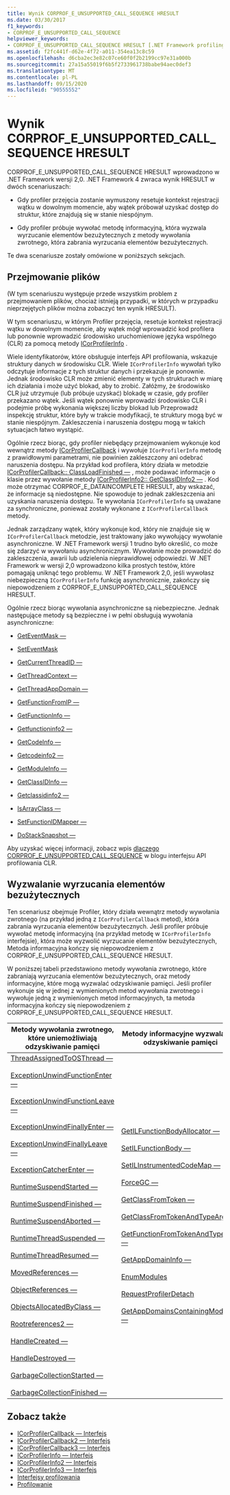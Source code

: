 ```yaml
---
title: Wynik CORPROF_E_UNSUPPORTED_CALL_SEQUENCE HRESULT
ms.date: 03/30/2017
f1_keywords:
- CORPROF_E_UNSUPPORTED_CALL_SEQUENCE
helpviewer_keywords:
- CORPROF_E_UNSUPPORTED_CALL_SEQUENCE HRESULT [.NET Framework profiling]
ms.assetid: f2fc441f-d62e-4f72-a011-354ea13c8c59
ms.openlocfilehash: d6cba2ec3e82c07ce60f0f2b2199cc97e31a000b
ms.sourcegitcommit: 27a15a55019f6b5f2733961738babe94aec0def3
ms.translationtype: MT
ms.contentlocale: pl-PL
ms.lasthandoff: 09/15/2020
ms.locfileid: "90555552"
---
```

# <a name="corprof_e_unsupported_call_sequence-hresult"></a>Wynik CORPROF_E_UNSUPPORTED_CALL_SEQUENCE HRESULT

CORPROF_E_UNSUPPORTED_CALL_SEQUENCE HRESULT wprowadzono w .NET Framework wersji 2,0. .NET Framework 4 zwraca wynik HRESULT w dwóch scenariuszach:  
  
- Gdy profiler przejęcia zostanie wymuszony resetuje kontekst rejestracji wątku w dowolnym momencie, aby wątek próbował uzyskać dostęp do struktur, które znajdują się w stanie niespójnym.  
  
- Gdy profiler próbuje wywołać metodę informacyjną, która wyzwala wyrzucanie elementów bezużytecznych z metody wywołania zwrotnego, która zabrania wyrzucania elementów bezużytecznych.  
  
Te dwa scenariusze zostały omówione w poniższych sekcjach.  
  
## <a name="hijacking-profilers"></a>Przejmowanie plików  

  (W tym scenariuszu występuje przede wszystkim problem z przejmowaniem plików, chociaż istnieją przypadki, w których w przypadku nieprzejętych plików można zobaczyć ten wynik HRESULT).  
  
 W tym scenariuszu, w którym Profiler przejęcia, resetuje kontekst rejestracji wątku w dowolnym momencie, aby wątek mógł wprowadzić kod profilera lub ponownie wprowadzić środowisko uruchomieniowe języka wspólnego (CLR) za pomocą metody [ICorProfilerInfo](icorprofilerinfo-interface.md) .  
  
 Wiele identyfikatorów, które obsługuje interfejs API profilowania, wskazuje struktury danych w środowisku CLR. Wiele `ICorProfilerInfo` wywołań tylko odczytuje informacje z tych struktur danych i przekazuje je ponownie. Jednak środowisko CLR może zmienić elementy w tych strukturach w miarę ich działania i może użyć blokad, aby to zrobić. Załóżmy, że środowisko CLR już utrzymuje (lub próbuje uzyskać) blokadę w czasie, gdy profiler przekazano wątek. Jeśli wątek ponownie wprowadzi środowisko CLR i podejmie próbę wykonania większej liczby blokad lub Przeprowadź inspekcję struktur, które były w trakcie modyfikacji, te struktury mogą być w stanie niespójnym. Zakleszczenia i naruszenia dostępu mogą w takich sytuacjach łatwo wystąpić.  
  
 Ogólnie rzecz biorąc, gdy profiler niebędący przejmowaniem wykonuje kod wewnątrz metody [ICorProfilerCallback](icorprofilercallback-interface.md) i wywołuje `ICorProfilerInfo` metodę z prawidłowymi parametrami, nie powinien zakleszczony ani odebrać naruszenia dostępu. Na przykład kod profilera, który działa w metodzie [ICorProfilerCallback:: ClassLoadFinished —](icorprofilercallback-classloadfinished-method.md) , może podawać informacje o klasie przez wywołanie metody [ICorProfilerInfo2:: GetClassIDInfo2 —](icorprofilerinfo2-getclassidinfo2-method.md) . Kod może otrzymać CORPROF_E_DATAINCOMPLETE HRESULT, aby wskazać, że informacje są niedostępne. Nie spowoduje to jednak zakleszczenia ani uzyskania naruszenia dostępu. Te wywołania `ICorProfilerInfo` są uważane za synchroniczne, ponieważ zostały wykonane z `ICorProfilerCallback` metody.  
  
 Jednak zarządzany wątek, który wykonuje kod, który nie znajduje się w `ICorProfilerCallback` metodzie, jest traktowany jako wywołujący wywołanie asynchroniczne. W .NET Framework wersji 1 trudno było określić, co może się zdarzyć w wywołaniu asynchronicznym. Wywołanie może prowadzić do zakleszczenia, awarii lub udzielenia nieprawidłowej odpowiedzi. W .NET Framework w wersji 2,0 wprowadzono kilka prostych testów, które pomagają uniknąć tego problemu. W .NET Framework 2,0, jeśli wywołasz niebezpieczną `ICorProfilerInfo` funkcję asynchronicznie, zakończy się niepowodzeniem z CORPROF_E_UNSUPPORTED_CALL_SEQUENCE HRESULT.  
  
 Ogólnie rzecz biorąc wywołania asynchroniczne są niebezpieczne. Jednak następujące metody są bezpieczne i w pełni obsługują wywołania asynchroniczne:  
  
- [GetEventMask —](icorprofilerinfo-geteventmask-method.md)  
  
- [SetEventMask](icorprofilerinfo-seteventmask-method.md)  
  
- [GetCurrentThreadID —](icorprofilerinfo-getcurrentthreadid-method.md)  
  
- [GetThreadContext —](icorprofilerinfo-getthreadcontext-method.md)  
  
- [GetThreadAppDomain —](icorprofilerinfo2-getthreadappdomain-method.md)  
  
- [GetFunctionFromIP —](icorprofilerinfo-getfunctionfromip-method.md)  
  
- [GetFunctionInfo —](icorprofilerinfo-getfunctioninfo-method.md)  
  
- [Getfunctioninfo2 —](icorprofilerinfo2-getfunctioninfo2-method.md)  
  
- [GetCodeInfo —](icorprofilerinfo-getcodeinfo-method.md)  
  
- [Getcodeinfo2 —](icorprofilerinfo2-getcodeinfo2-method.md)  
  
- [GetModuleInfo —](icorprofilerinfo-getmoduleinfo-method.md)  
  
- [GetClassIDInfo —](icorprofilerinfo-getclassidinfo-method.md)  
  
- [Getclassidinfo2 —](icorprofilerinfo2-getclassidinfo2-method.md)  
  
- [IsArrayClass —](icorprofilerinfo-isarrayclass-method.md)  
  
- [SetFunctionIDMapper —](icorprofilerinfo-setfunctionidmapper-method.md)  
  
- [DoStackSnapshot —](icorprofilerinfo2-dostacksnapshot-method.md)  
  
 Aby uzyskać więcej informacji, zobacz wpis [dlaczego CORPROF_E_UNSUPPORTED_CALL_SEQUENCE](/archive/blogs/davbr/why-we-have-corprof_e_unsupported_call_sequence) w blogu interfejsu API profilowania CLR.  
  
## <a name="triggering-garbage-collections"></a>Wyzwalanie wyrzucania elementów bezużytecznych  
 Ten scenariusz obejmuje Profiler, który działa wewnątrz metody wywołania zwrotnego (na przykład jedną z `ICorProfilerCallback` metod), która zabrania wyrzucania elementów bezużytecznych. Jeśli profiler próbuje wywołać metodę informacyjną (na przykład metodę w `ICorProfilerInfo` interfejsie), która może wyzwolić wyrzucanie elementów bezużytecznych, Metoda informacyjna kończy się niepowodzeniem z CORPROF_E_UNSUPPORTED_CALL_SEQUENCE HRESULT.  
  
 W poniższej tabeli przedstawiono metody wywołania zwrotnego, które zabraniają wyrzucania elementów bezużytecznych, oraz metody informacyjne, które mogą wyzwalać odzyskiwanie pamięci. Jeśli profiler wykonuje się w jednej z wymienionych metod wywołania zwrotnego i wywołuje jedną z wymienionych metod informacyjnych, ta metoda informacyjna kończy się niepowodzeniem z CORPROF_E_UNSUPPORTED_CALL_SEQUENCE HRESULT.  
  
|Metody wywołania zwrotnego, które uniemożliwiają odzyskiwanie pamięci|Metody informacyjne wyzwalające odzyskiwanie pamięci|  
|------------------------------------------------------|------------------------------------------------------------|  
|[ThreadAssignedToOSThread —](icorprofilercallback-threadassignedtoosthread-method.md)<br /><br /> [ExceptionUnwindFunctionEnter —](icorprofilercallback-exceptionunwindfunctionenter-method.md)<br /><br /> [ExceptionUnwindFunctionLeave —](icorprofilercallback-exceptionunwindfunctionleave-method.md)<br /><br /> [ExceptionUnwindFinallyEnter —](icorprofilercallback-exceptionunwindfinallyenter-method.md)<br /><br /> [ExceptionUnwindFinallyLeave —](icorprofilercallback-exceptionunwindfinallyleave-method.md)<br /><br /> [ExceptionCatcherEnter —](icorprofilercallback-exceptioncatcherenter-method.md)<br /><br /> [RuntimeSuspendStarted —](icorprofilercallback-runtimesuspendstarted-method.md)<br /><br /> [RuntimeSuspendFinished —](icorprofilercallback-runtimesuspendfinished-method.md)<br /><br /> [RuntimeSuspendAborted —](icorprofilercallback-runtimesuspendaborted-method.md)<br /><br /> [RuntimeThreadSuspended —](icorprofilercallback-runtimethreadsuspended-method.md)<br /><br /> [RuntimeThreadResumed —](icorprofilercallback-runtimethreadresumed-method.md)<br /><br /> [MovedReferences —](icorprofilercallback-movedreferences-method.md)<br /><br /> [ObjectReferences —](icorprofilercallback-objectreferences-method.md)<br /><br /> [ObjectsAllocatedByClass —](icorprofilercallback-objectsallocatedbyclass-method.md)<br /><br /> [Rootreferences2 —](icorprofilercallback-rootreferences-method.md)<br /><br /> [HandleCreated —](icorprofilercallback2-handlecreated-method.md)<br /><br /> [HandleDestroyed —](icorprofilercallback2-handledestroyed-method.md)<br /><br /> [GarbageCollectionStarted —](icorprofilercallback2-garbagecollectionstarted-method.md)<br /><br /> [GarbageCollectionFinished —](icorprofilercallback2-garbagecollectionfinished-method.md)|[GetILFunctionBodyAllocator —](icorprofilerinfo-getilfunctionbodyallocator-method.md)<br /><br /> [SetILFunctionBody —](icorprofilerinfo-setilfunctionbody-method.md)<br /><br /> [SetILInstrumentedCodeMap —](icorprofilerinfo-setilinstrumentedcodemap-method.md)<br /><br /> [ForceGC —](icorprofilerinfo-forcegc-method.md)<br /><br /> [GetClassFromToken —](icorprofilerinfo-getclassfromtoken-method.md)<br /><br /> [GetClassFromTokenAndTypeArgs —](icorprofilerinfo2-getclassfromtokenandtypeargs-method.md)<br /><br /> [GetFunctionFromTokenAndTypeArgs —](icorprofilerinfo2-getfunctionfromtokenandtypeargs-method.md)<br /><br /> [GetAppDomainInfo —](icorprofilerinfo-getappdomaininfo-method.md)<br /><br /> [EnumModules](icorprofilerinfo3-enummodules-method.md)<br /><br /> [RequestProfilerDetach](icorprofilerinfo3-requestprofilerdetach-method.md)<br /><br /> [GetAppDomainsContainingModule —](icorprofilerinfo3-getappdomainscontainingmodule-method.md)|  
  
## <a name="see-also"></a>Zobacz także

- [ICorProfilerCallback — Interfejs](icorprofilercallback-interface.md)
- [ICorProfilerCallback2 — Interfejs](icorprofilercallback2-interface.md)
- [ICorProfilerCallback3 — Interfejs](icorprofilercallback3-interface.md)
- [ICorProfilerInfo — Interfejs](icorprofilerinfo-interface.md)
- [ICorProfilerInfo2 — Interfejs](icorprofilerinfo2-interface.md)
- [ICorProfilerInfo3 — Interfejs](icorprofilerinfo3-interface.md)
- [Interfejsy profilowania](profiling-interfaces.md)
- [Profilowanie](index.md)
